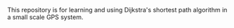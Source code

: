 This repository is for learning and using Dijkstra's shortest path algorithm in a small scale GPS system. 
